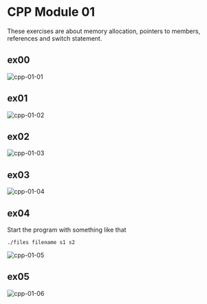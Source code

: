 # CPP Module 01

These exercises are about memory allocation, pointers to members, references and switch statement.
## ex00

![cpp-01-01](https://github.com/RanniSch/CPP/assets/104382315/6944f431-22a7-4103-b8b3-bcd1ee02467f)

## ex01

![cpp-01-02](https://github.com/RanniSch/CPP/assets/104382315/6eddf115-c9f1-4797-8dda-15b63e3d00d9)

## ex02

![cpp-01-03](https://github.com/RanniSch/CPP/assets/104382315/7f734edd-aecc-440e-8c7a-0bfbd5a18062)

## ex03

![cpp-01-04](https://github.com/RanniSch/CPP/assets/104382315/143818e8-a689-4d9e-b026-6a65c6b41389)

## ex04
Start the program with something like that
```
./files filename s1 s2
```
![cpp-01-05](https://github.com/RanniSch/CPP/assets/104382315/8630b9b8-0b48-469c-a533-f53df1506190)

## ex05

![cpp-01-06](https://github.com/RanniSch/CPP/assets/104382315/d53907fc-bef8-4ace-8709-dc553ea4f2c6)
